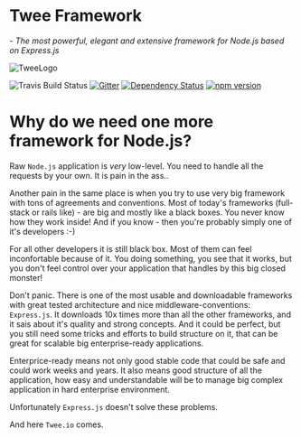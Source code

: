 Twee Framework
====

*- The most powerful, elegant and extensive framework for Node.js based on Express.js*

![TweeLogo](https://pbs.twimg.com/profile_banners/2958425874/1421160388/1500x500)

![Travis Build Status](https://travis-ci.org/mesin/twee.svg)
[![Gitter](https://badges.gitter.im/Join%20Chat.svg)](https://gitter.im/mesin/twee?utm_source=badge&utm_medium=badge&utm_campaign=pr-badge)
[![Dependency Status](https://gemnasium.com/mesin/twee.svg)](https://gemnasium.com/mesin/twee)
[![npm version](https://badge.fury.io/js/twee.svg)](http://badge.fury.io/js/twee)

Why do we need one more framework for Node.js?
====

Raw `Node.js` application is *very* low-level. You need to handle all the requests by your own. It is pain in the ass..

Another pain in the same place is when you try to use very big framework with tons of agreements and conventions. Most of today's frameworks (full-stack or rails like) - are big and mostly like a black boxes. You never know how they work inside! And if you know - then you're probably simply one of it's developers :-)

For all other developers it is still black box. Most of them can feel inconfortable because of it. You doing something, you see that it works, but you don't feel control over your application that handles by this big closed monster!

Don't panic.
There is one of the most usable and downloadable frameworks with great tested architecture and nice middleware-conventions: `Express.js`. It downloads 10x times more than all the other frameworks, and it sais about it's quality and strong concepts. And it could be perfect, but you still need some tricks and efforts to build structure on it, that can be great for scalable big enterprise-ready applications.

Enterprice-ready means not only good stable code that could be safe and could work weeks and years. It also means good structure of all the application, how easy and understandable will be to manage big complex application in hard enterprise environment.

Unfortunately `Express.js` doesn't solve these problems.

And here `Twee.io` comes.
